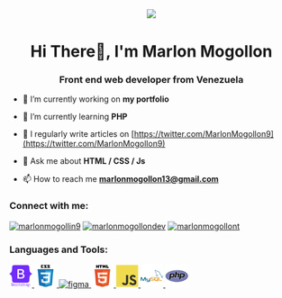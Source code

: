 <div align="center">
  <img width="100" src="https://media3.giphy.com/media/gjrYDwbjnK8x36xZIO/giphy.gif?cid=ecf05e47vokcwj1fbrrhud851ws76sfuy9umqkfo4eqlvffb&ep=v1_gifs_related&rid=giphy.gif&ct=s"/>
  <h1 align="center">Hi There👋, I'm Marlon Mogollon</h1>
  <h3 align="center">Front end web developer from Venezuela</h3>
</div>


- 🔭 I’m currently working on **my portfolio**

- 🌱 I’m currently learning **PHP**

- 📝 I regularly write articles on [https://twitter.com/MarlonMogollon9](https://twitter.com/MarlonMogollon9)

- 💬 Ask me about **HTML / CSS / Js**

- 📫 How to reach me **marlonmogollon13@gmail.com**

<h3 align="left">Connect with me:</h3>
<p align="left">
<a href="https://twitter.com/marlonmogollin9" target="blank"><img align="center" src="https://raw.githubusercontent.com/rahuldkjain/github-profile-readme-generator/master/src/images/icons/Social/twitter.svg" alt="marlonmogollin9" height="30" width="40" /></a>
<a href="https://fb.com/marlonmogollondev" target="blank"><img align="center" src="https://raw.githubusercontent.com/rahuldkjain/github-profile-readme-generator/master/src/images/icons/Social/facebook.svg" alt="marlonmogollondev" height="30" width="40" /></a>
<a href="https://instagram.com/marlonmogollont" target="blank"><img align="center" src="https://raw.githubusercontent.com/rahuldkjain/github-profile-readme-generator/master/src/images/icons/Social/instagram.svg" alt="marlonmogollont" height="30" width="40" /></a>
</p>

<h3 align="left">Languages and Tools:</h3>
<p align="left"> <a href="https://getbootstrap.com" target="_blank" rel="noreferrer"> <img src="https://raw.githubusercontent.com/devicons/devicon/master/icons/bootstrap/bootstrap-plain-wordmark.svg" alt="bootstrap" width="40" height="40"/> </a> <a href="https://www.w3schools.com/css/" target="_blank" rel="noreferrer"> <img src="https://raw.githubusercontent.com/devicons/devicon/master/icons/css3/css3-original-wordmark.svg" alt="css3" width="40" height="40"/> </a> <a href="https://www.figma.com/" target="_blank" rel="noreferrer"> <img src="https://www.vectorlogo.zone/logos/figma/figma-icon.svg" alt="figma" width="40" height="40"/> </a> <a href="https://www.w3.org/html/" target="_blank" rel="noreferrer"> <img src="https://raw.githubusercontent.com/devicons/devicon/master/icons/html5/html5-original-wordmark.svg" alt="html5" width="40" height="40"/> </a> <a href="https://developer.mozilla.org/en-US/docs/Web/JavaScript" target="_blank" rel="noreferrer"> <img src="https://raw.githubusercontent.com/devicons/devicon/master/icons/javascript/javascript-original.svg" alt="javascript" width="40" height="40"/> </a> <a href="https://www.mysql.com/" target="_blank" rel="noreferrer"> <img src="https://raw.githubusercontent.com/devicons/devicon/master/icons/mysql/mysql-original-wordmark.svg" alt="mysql" width="40" height="40"/> </a> <a href="https://www.php.net" target="_blank" rel="noreferrer"> <img src="https://raw.githubusercontent.com/devicons/devicon/master/icons/php/php-original.svg" alt="php" width="40" height="40"/> </a> </p>
